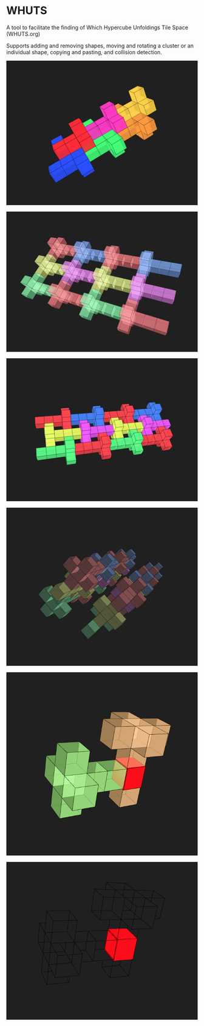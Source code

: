# WHUTS
A tool to facilitate the finding of Which Hypercube Unfoldings Tile Space (WHUTS.org)

Supports adding and removing shapes, moving and rotating a cluster or an individual shape, copying and pasting, and collision detection.

![Image 1](images/1.png)

![Image 2](images/2.png)

![Image 3](images/3.png)

![Image 4](images/4.png)

![Image 5](images/5.png)

![Image 6](images/6.png)
